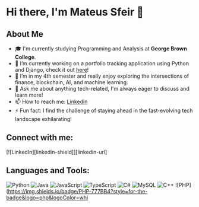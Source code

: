 # Hi there, I'm Mateus Sfeir 👋

## About Me
- 🎓 I'm currently studying Programming and Analysis at **George Brown College**.
- 🔭 I’m currently working on a portfolio tracking application using Python and Django, check it out [here](https://www.bitbalance.ca)!
- 🌱 I’m in my 4th semester and really enjoy exploring the intersections of finance, blockchain, AI, and machine learning.
- 💬 Ask me about anything tech-related, I'm always eager to discuss and learn more!
- 📫 How to reach me: [LinkedIn](https://www.linkedin.com/in/mateus-sfeir-b65393152/)
- ⚡ Fun fact: I find the challenge of staying ahead in the fast-evolving tech landscape exhilarating!

## Connect with me:
[![LinkedIn][linkedin-shield]][linkedin-url]

## Languages and Tools:
![Python](https://img.shields.io/badge/Python-3776AB?style=for-the-badge&logo=python&logoColor=white)
![Java](https://img.shields.io/badge/Java-007396?style=for-the-badge&logo=java&logoColor=white)
![JavaScript](https://img.shields.io/badge/JavaScript-F7DF1E?style=for-the-badge&logo=javascript&logoColor=black)
![TypeScript](https://img.shields.io/badge/TypeScript-3178C6?style=for-the-badge&logo=typescript&logoColor=white)
![C#](https://img.shields.io/badge/C%23-239120?style=for-the-badge&logo=c-sharp&logoColor=white)
![MySQL](https://img.shields.io/badge/MySQL-00000F?style=for-the-badge&logo=mysql&logoColor=white)
![C++](https://img.shields.io/badge/C++-00599C?style=for-the-badge&logo=cplusplus&logoColor=white)
![PHP](https://img.shields.io/badge/PHP-777BB4?style=for-the-badge&logo=php&logoColor=whi
